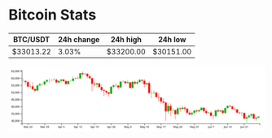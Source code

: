 # Bitcoin Stats

BTC/USDT|24h change|24h high|24h low|
|---|---|---|---|
|$33013.22|3.03%|$33200.00|$30151.00|

<img src="./chart.svg">
